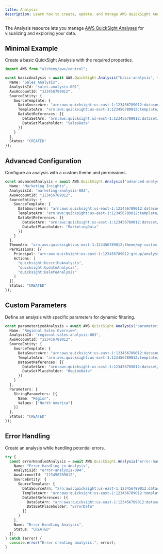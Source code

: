 ```yaml
---
title: Analysis
description: Learn how to create, update, and manage AWS QuickSight Analyses using Alchemy Cloud Control.
---
```



The Analysis resource lets you manage [AWS QuickSight Analyses](https://docs.aws.amazon.com/quicksight/latest/userguide/) for visualizing and exploring your data.

## Minimal Example

Create a basic QuickSight Analysis with the required properties.

```ts
import AWS from "alchemy/aws/control";

const basicAnalysis = await AWS.QuickSight.Analysis("basic-analysis", {
  Name: "Sales Analysis",
  AnalysisId: "sales-analysis-001",
  AwsAccountId: "123456789012",
  SourceEntity: {
    SourceTemplate: {
      DataSourceArn: "arn:aws:quicksight:us-east-1:123456789012:datasource/sales-data-source",
      TemplateArn: "arn:aws:quicksight:us-east-1:123456789012:template/sales-template",
      DataSetReferences: [{
        DataSetArn: "arn:aws:quicksight:us-east-1:123456789012:dataset/sales-data-set",
        DataSetPlaceholder: "SalesData"
      }]
    }
  },
  Status: "CREATED"
});
```

## Advanced Configuration

Configure an analysis with a custom theme and permissions.

```ts
const advancedAnalysis = await AWS.QuickSight.Analysis("advanced-analysis", {
  Name: "Marketing Insights",
  AnalysisId: "marketing-analysis-002",
  AwsAccountId: "123456789012",
  SourceEntity: {
    SourceTemplate: {
      DataSourceArn: "arn:aws:quicksight:us-east-1:123456789012:datasource/marketing-data-source",
      TemplateArn: "arn:aws:quicksight:us-east-1:123456789012:template/marketing-template",
      DataSetReferences: [{
        DataSetArn: "arn:aws:quicksight:us-east-1:123456789012:dataset/marketing-data-set",
        DataSetPlaceholder: "MarketingData"
      }]
    }
  },
  ThemeArn: "arn:aws:quicksight:us-east-1:123456789012:theme/my-custom-theme",
  Permissions: [{
    Principal: "arn:aws:quicksight:us-east-1:123456789012:group/analysts",
    Actions: [
      "quicksight:DescribeAnalysis",
      "quicksight:UpdateAnalysis",
      "quicksight:DeleteAnalysis"
    ]
  }],
  Status: "CREATED"
});
```

## Custom Parameters

Define an analysis with specific parameters for dynamic filtering.

```ts
const parameterizedAnalysis = await AWS.QuickSight.Analysis("parameterized-analysis", {
  Name: "Regional Sales Overview",
  AnalysisId: "regional-sales-analysis-003",
  AwsAccountId: "123456789012",
  SourceEntity: {
    SourceTemplate: {
      DataSourceArn: "arn:aws:quicksight:us-east-1:123456789012:datasource/region-data-source",
      TemplateArn: "arn:aws:quicksight:us-east-1:123456789012:template/region-template",
      DataSetReferences: [{
        DataSetArn: "arn:aws:quicksight:us-east-1:123456789012:dataset/region-data-set",
        DataSetPlaceholder: "RegionData"
      }]
    }
  },
  Parameters: {
    StringParameters: [{
      Name: "Region",
      Values: ["North America"]
    }]
  },
  Status: "CREATED"
});
``` 

## Error Handling

Create an analysis while handling potential errors.

```ts
try {
  const errorHandledAnalysis = await AWS.QuickSight.Analysis("error-handling-analysis", {
    Name: "Error Handling in Analysis",
    AnalysisId: "error-analysis-004",
    AwsAccountId: "123456789012",
    SourceEntity: {
      SourceTemplate: {
        DataSourceArn: "arn:aws:quicksight:us-east-1:123456789012:datasource/error-data-source",
        TemplateArn: "arn:aws:quicksight:us-east-1:123456789012:template/error-template",
        DataSetReferences: [{
          DataSetArn: "arn:aws:quicksight:us-east-1:123456789012:dataset/error-data-set",
          DataSetPlaceholder: "ErrorData"
        }]
      }
    },
    Name: "Error Handling Analysis",
    Status: "CREATED"
  });
} catch (error) {
  console.error("Error creating analysis:", error);
}
```
